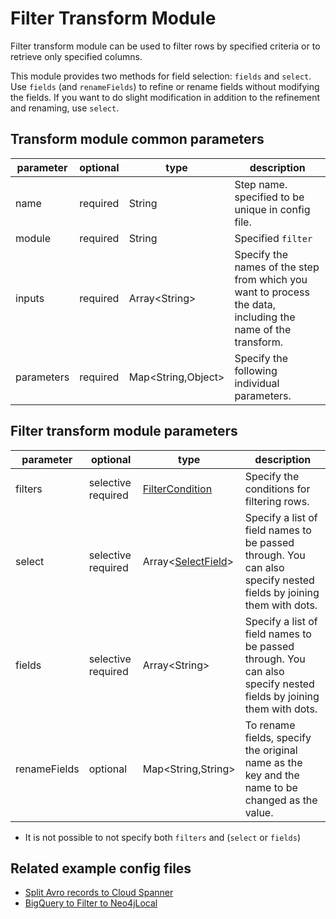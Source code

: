 # Filter Transform Module

Filter transform module can be used to filter rows by specified criteria or to retrieve only specified columns.

This module provides two methods for field selection: `fields` and `select`.
Use `fields` (and `renameFields`) to refine or rename fields without modifying the fields.
If you want to do slight modification in addition to the refinement and renaming, use `select`.

## Transform module common parameters

| parameter  | optional | type                | description                                                                                                 |
|------------|----------|---------------------|-------------------------------------------------------------------------------------------------------------|
| name       | required | String              | Step name. specified to be unique in config file.                                                           |
| module     | required | String              | Specified `filter`                                                                                          |
| inputs     | required | Array<String\>      | Specify the names of the step from which you want to process the data, including the name of the transform. |
| parameters | required | Map<String,Object\> | Specify the following individual parameters.                                                                |

## Filter transform module parameters

| parameter    | optional           | type                                  | description                                                                                                       |
|--------------|--------------------|---------------------------------------|-------------------------------------------------------------------------------------------------------------------|
| filters      | selective required | [FilterCondition](filtercondition.md) | Specify the conditions for filtering rows.                                                                        |
| select       | selective required | Array<[SelectField](select.md)\>      | Specify a list of field names to be passed through. You can also specify nested fields by joining them with dots. |
| fields       | selective required | Array<String\>                        | Specify a list of field names to be passed through. You can also specify nested fields by joining them with dots. |
| renameFields | optional           | Map<String,String\>                   | To rename fields, specify the original name as the key and the name to be changed as the value.                   |

* It is not possible to not specify both `filters` and (`select` or `fields`)


## Related example config files

* [Split Avro records to Cloud Spanner](../../../../examples/avro-to-filter-to-avro.json)
* [BigQuery to Filter to Neo4jLocal](../../../../examples/bigquery-to-filter-to-localneo4j.json)